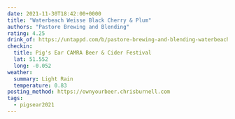 ```yaml
---
date: 2021-11-30T18:42:00+0000
title: "Waterbeach Weisse Black Cherry & Plum"
authors: "Pastore Brewing and Blending"
rating: 4.25
drink_of: https://untappd.com/b/pastore-brewing-and-blending-waterbeach-weisse-black-cherry-and-plum/4592394/
checkin:
  title: Pig's Ear CAMRA Beer & Cider Festival
  lat: 51.552
  long: -0.052
weather:
  summary: Light Rain
  temperature: 0.83
posting_method: https://ownyourbeer.chrisburnell.com
tags:
  - pigsear2021
---
```


